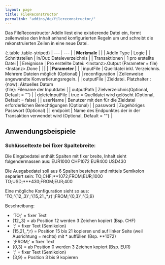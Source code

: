 ```yaml
---
layout: page
title: FileReconstructor
permalink: "addins/de/filereconstructor/"
---
```


Das FileReconstructor AddIn liest eine existierende Datei ein, formt zeilenweise den Inhalt anhand konfigurierten Regeln um und schreibt die rekonstruierten Zeilen in eine neue Datei.

{:.table .table-striped}
| --- | --- |
| __Merkmale__ | |
| AddIn Type | Logic |
| Schnittstellen | In/Out: Dateieverzeichnis |
| Transaktionen | 1 pro erstellte Datei |
| Ereignisse | Pro erstellte Datei: &lt;Instanz&gt;.Output (Parameter = file) <br />&lt;Instanz&gt;.Done |
| | |
| __Parameter__ | |
| inputFile | Quelldatei inkl. Verzeichnis. Mehrere Dateien möglich (Optional) |
| reconfiguration | Zeilenweise angewandte Konvertierungsregeln. |
| outputFile | Zieldatei. Platzhalter : <br /> {now}: Aktuelles Datum<br />	{file}: Filename der Inputdatei  |
| outputPath | Zielverzeichnis(Optional, Default = "") |
| deleteInputFile | true = Quelldatei wird gelöscht (Optional, Default = false) |
| userName | Benutzer mit den für die Zieldatei erforderlichen Berechtigungen (Optional) |
| password | Zugehöriges Passwort (Optional) |
| endpoint | Name des Endpunktes der in der Transaktion verwendet wird (Optional, Default = "") |

## Anwendungsbeispiele

### Schlüsseltexte bei fixer Spaltebreite:
Die Eingabedatei enthält Spalten mit fixer breite, Inhalt sieht folgendermassen aus:
EUR1000     CHF1072
EUR400      USD430

Die Ausgabedatei soll aus 6 Spalten bestehen und mittels Semikolon separiert sein:
TO;CHF;**1072;FROM;EUR;1000  
TO;USD;***430;FROM;EUR;400   

Eine mögliche Konfiguration sieht so aus:
'TO;'{12,,3}';'{15,21,,*,r}';FROM;'{0,3}';'{3,9}

Beschreibung:
 - 'TO;' = fixer Text
 - {12,,3} = ab Position 12 werden 3 Zeichen kopiert (Bsp. CHF)
 - ';' = fixer Text (Semikolon)
 - {15,21,,*,r} = Position 15 bis 21 kopieren und auf linker Seite (weil Ausrichtung = rechts) mit * auffüllen (Bsp. **1072)
 - ';FROM;' = fixer Text
 - {0,3} = ab Position 0 werden 3 Zeichen kopiert (Bsp. EUR)
 - ';' = fixer Text (Semikolon)
 - {3,9} = Position 3 bis 9 kopieren
